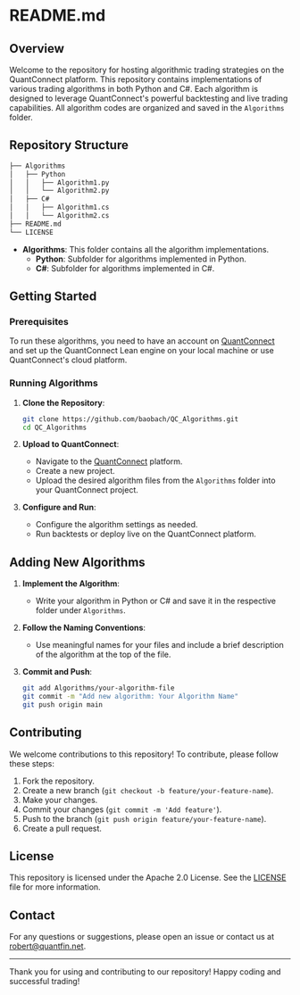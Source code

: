 # README.md

## Overview

Welcome to the repository for hosting algorithmic trading strategies on the QuantConnect platform. This repository contains implementations of various trading algorithms in both Python and C#. Each algorithm is designed to leverage QuantConnect's powerful backtesting and live trading capabilities. All algorithm codes are organized and saved in the `Algorithms` folder.

## Repository Structure

```bash
├── Algorithms
│   ├── Python
│   │   ├── Algorithm1.py
│   │   └── Algorithm2.py
│   ├── C#
│   │   ├── Algorithm1.cs
│   │   └── Algorithm2.cs
├── README.md
└── LICENSE
```

- **Algorithms**: This folder contains all the algorithm implementations.
  - **Python**: Subfolder for algorithms implemented in Python.
  - **C#**: Subfolder for algorithms implemented in C#.

## Getting Started

### Prerequisites

To run these algorithms, you need to have an account on [QuantConnect](https://www.quantconnect.com/) and set up the QuantConnect Lean engine on your local machine or use QuantConnect's cloud platform.

### Running Algorithms

1. **Clone the Repository**:

   ```sh
   git clone https://github.com/baobach/QC_Algorithms.git
   cd QC_Algorithms
   ```

2. **Upload to QuantConnect**:
   - Navigate to the [QuantConnect](https://www.quantconnect.com/) platform.
   - Create a new project.
   - Upload the desired algorithm files from the `Algorithms` folder into your QuantConnect project.

3. **Configure and Run**:
   - Configure the algorithm settings as needed.
   - Run backtests or deploy live on the QuantConnect platform.

## Adding New Algorithms

1. **Implement the Algorithm**:
   - Write your algorithm in Python or C# and save it in the respective folder under `Algorithms`.

2. **Follow the Naming Conventions**:
   - Use meaningful names for your files and include a brief description of the algorithm at the top of the file.

3. **Commit and Push**:

   ```sh
   git add Algorithms/your-algorithm-file
   git commit -m "Add new algorithm: Your Algorithm Name"
   git push origin main
   ```

## Contributing

We welcome contributions to this repository! To contribute, please follow these steps:

1. Fork the repository.
2. Create a new branch (`git checkout -b feature/your-feature-name`).
3. Make your changes.
4. Commit your changes (`git commit -m 'Add feature'`).
5. Push to the branch (`git push origin feature/your-feature-name`).
6. Create a pull request.

## License

This repository is licensed under the Apache 2.0 License. See the [LICENSE](LICENSE) file for more information.

## Contact

For any questions or suggestions, please open an issue or contact us at [robert@quantfin.net](mailto:robert@quantfin.net).

---

Thank you for using and contributing to our repository! Happy coding and successful trading!
